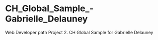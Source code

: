 # CH_Global_Sample_-Gabrielle_Delauney
Web Developer path Project 2. CH Global Sample for Gabrielle Delauney
